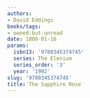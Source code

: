 ```yaml
---
authors:
- David Eddings
books/tags:
- owned-but-unread
date: 1800-01-16
params:
  isbn13: '9780345374745'
  series: The Elenium
  series_order: '3'
  year: '1992'
slug: '9780345374745'
title: The Sapphire Rose
---
```


<!--more-->